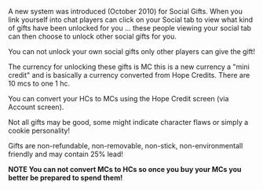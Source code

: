 A new system was introduced (October 2010) for Social Gifts. When you link yourself into chat players can click on your Social tab to view what kind of gifts have been unlocked for you ... these people viewing your social tab can then choose to unlock other social gifts for you.

You can not unlock your own social gifts only other players can give the gift!

The currency for unlocking these gifts is MC this is a new currency a "mini credit" and is basically a currency converted from Hope Credits. There are 10 mcs to one 1 hc.

You can convert your HCs to MCs using the Hope Credit screen (via Account screen).

Not all gifts may be good, some might indicate character flaws or simply a cookie personality!

Gifts are non-refundable, non-removable, non-stick, non-environmentall friendly and may contain 25% lead!

**NOTE You can not convert MCs to HCs so once you buy your MCs you better be prepared to spend them!**